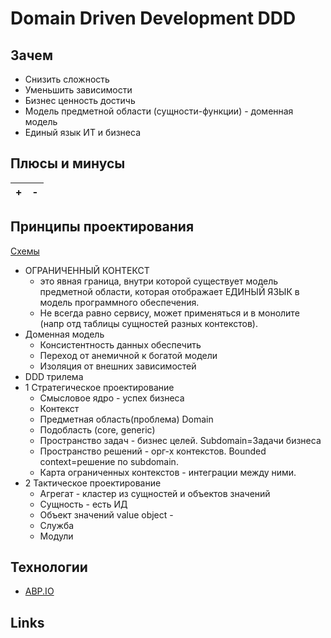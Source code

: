 # Domain Driven Development DDD

## Зачем

- Снизить сложность
- Уменьшить зависимости
- Бизнес ценность достичь
- Модель предметной области (сущности-функции) - доменная модель
- Единый язык ИТ и бизнеса

## Плюсы и минусы

| + | - |
| - | - |

## Принципы проектирования

[Схемы](https://docs.google.com/document/d/1qgHu49LneU_iNi3YmPLc1NHSVfH-BvONdOyjg5DE8Xs/edit?usp=sharing)

- ОГРАНИЧЕННЫЙ КОНТЕКСТ
  - это явная граница, внутри которой существует модель предметной области, которая отображает ЕДИНЫЙ ЯЗЫК в модель программного обеспечения.
  - Не всегда равно сервису, может применяться и в монолите (напр отд таблицы сущностей разных контекстов).
- Доменная модель
  - Консистентность данных обеспечить
  - Переход от анемичной к богатой модели
  - Изоляция от внешних зависимостей
- DDD трилема
- 1 Стратегическое проектирование
  - Смысловое ядро - успех бизнеса
  - Контекст
  - Предметная область(проблема) Domain
  - Подобласть (core, generic)
  - Пространство задач - бизнес целей. Subdomain=Задачи бизнеса
  - Пространство решений - орг-х контекстов. Bounded context=решение по subdomain.
  - Карта ограниченных контекстов - интеграции между ними.
- 2 Тактическое проектирование
  - Агрегат - кластер из сущностей и объектов значений
  - Сущность - есть ИД
  - Объект значений value object -
  - Служба
  - Модули

## Технологии

- [ABP.IO](technology/abp.md)

## Links